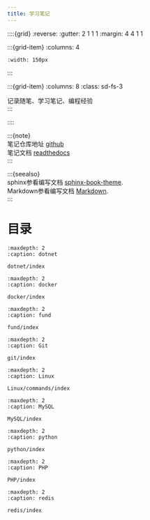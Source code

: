 ```yaml
---
title: 学习笔记
---
```


::::{grid}
:reverse:
:gutter: 2 1 1 1
:margin: 4 4 1 1

:::{grid-item}
:columns: 4

```{image} ./_static/logo-square.svg
:width: 150px
```
:::

:::{grid-item}
:columns: 8
:class: sd-fs-3

记录随笔、学习笔记、编程经验  
:::

::::

:::{note}  
笔记仓库地址 [github](https://github.com/Abner1995/snotes)  
笔记文档 [readthedocs](https://snotes.readthedocs.io/zh-cn/latest/index.html)  
:::  

:::{seealso}  
sphinx参看编写文档 [sphinx-book-theme](https://sphinx-book-theme.readthedocs.io/en/stable/index.html).  
Markdown参看编写文档 [Markdown](https://github.com/MicrosoftDocs/Advertising-docs/tree/main).  
:::

# 目录

```{toctree}
:maxdepth: 2
:caption: dotnet

dotnet/index
```

```{toctree}
:maxdepth: 2
:caption: docker

docker/index
```

```{toctree}
:maxdepth: 2
:caption: fund

fund/index
```

```{toctree}
:maxdepth: 2
:caption: Git

git/index
```

```{toctree}
:maxdepth: 2
:caption: Linux

Linux/commands/index
```

```{toctree}
:maxdepth: 2
:caption: MySQL

MySQL/index
```

```{toctree}
:maxdepth: 2
:caption: python

python/index
```

```{toctree}
:maxdepth: 2
:caption: PHP

PHP/index
```

```{toctree}
:maxdepth: 2
:caption: redis

redis/index
```